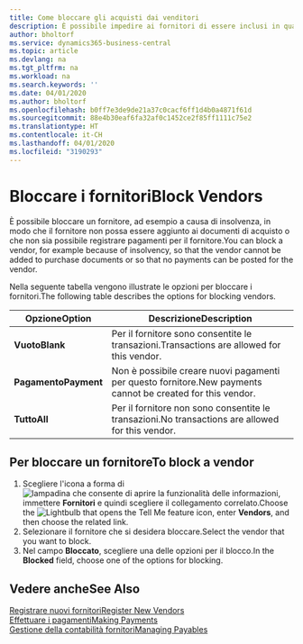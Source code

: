 ```yaml
---
title: Come bloccare gli acquisti dai venditori
description: È possibile impedire ai fornitori di essere inclusi in qualsiasi transazione o semplicemente bloccare loro i nuovi pagamenti.
author: bholtorf
ms.service: dynamics365-business-central
ms.topic: article
ms.devlang: na
ms.tgt_pltfrm: na
ms.workload: na
ms.search.keywords: ''
ms.date: 04/01/2020
ms.author: bholtorf
ms.openlocfilehash: b0ff7e3de9de21a37c0cacf6ff1d4b0a4871f61d
ms.sourcegitcommit: 88e4b30eaf6fa32af0c1452ce2f85ff1111c75e2
ms.translationtype: HT
ms.contentlocale: it-CH
ms.lasthandoff: 04/01/2020
ms.locfileid: "3190293"
---
```

# <a name="block-vendors"></a><span data-ttu-id="45f2d-103">Bloccare i fornitori</span><span class="sxs-lookup"><span data-stu-id="45f2d-103">Block Vendors</span></span>
<span data-ttu-id="45f2d-104">È possibile bloccare un fornitore, ad esempio a causa di insolvenza, in modo che il fornitore non possa essere aggiunto ai documenti di acquisto o che non sia possibile registrare pagamenti per il fornitore.</span><span class="sxs-lookup"><span data-stu-id="45f2d-104">You can block a vendor, for example because of insolvency, so that the vendor cannot be added to purchase documents or so that no payments can be posted for the vendor.</span></span>

<span data-ttu-id="45f2d-105">Nella seguente tabella vengono illustrate le opzioni per bloccare i fornitori.</span><span class="sxs-lookup"><span data-stu-id="45f2d-105">The following table describes the options for blocking vendors.</span></span>  

|<span data-ttu-id="45f2d-106">Opzione</span><span class="sxs-lookup"><span data-stu-id="45f2d-106">Option</span></span>|<span data-ttu-id="45f2d-107">Descrizione</span><span class="sxs-lookup"><span data-stu-id="45f2d-107">Description</span></span>|  
|--------------------|------------|  
|<span data-ttu-id="45f2d-108">**Vuoto**</span><span class="sxs-lookup"><span data-stu-id="45f2d-108">**Blank**</span></span>|<span data-ttu-id="45f2d-109">Per il fornitore sono consentite le transazioni.</span><span class="sxs-lookup"><span data-stu-id="45f2d-109">Transactions are allowed for this vendor.</span></span>|
|<span data-ttu-id="45f2d-110">**Pagamento**</span><span class="sxs-lookup"><span data-stu-id="45f2d-110">**Payment**</span></span>|<span data-ttu-id="45f2d-111">Non è possibile creare nuovi pagamenti per questo fornitore.</span><span class="sxs-lookup"><span data-stu-id="45f2d-111">New payments cannot be created for this vendor.</span></span>|  
|<span data-ttu-id="45f2d-112">**Tutto**</span><span class="sxs-lookup"><span data-stu-id="45f2d-112">**All**</span></span>|<span data-ttu-id="45f2d-113">Per il fornitore non sono consentite le transazioni.</span><span class="sxs-lookup"><span data-stu-id="45f2d-113">No transactions are allowed for this vendor.</span></span>|  

## <a name="to-block-a-vendor"></a><span data-ttu-id="45f2d-114">Per bloccare un fornitore</span><span class="sxs-lookup"><span data-stu-id="45f2d-114">To block a vendor</span></span>  
1. <span data-ttu-id="45f2d-115">Scegliere l'icona a forma di ![lampadina che consente di aprire la funzionalità delle informazioni](media/ui-search/search_small.png "Informazioni sull'operazione che si desidera eseguire"), immettere **Fornitori** e quindi scegliere il collegamento correlato.</span><span class="sxs-lookup"><span data-stu-id="45f2d-115">Choose the ![Lightbulb that opens the Tell Me feature](media/ui-search/search_small.png "Tell me what you want to do") icon, enter **Vendors**, and then choose the related link.</span></span>
2. <span data-ttu-id="45f2d-116">Selezionare il fornitore che si desidera bloccare.</span><span class="sxs-lookup"><span data-stu-id="45f2d-116">Select the vendor that you want to block.</span></span>
3. <span data-ttu-id="45f2d-117">Nel campo **Bloccato**, scegliere una delle opzioni per il blocco.</span><span class="sxs-lookup"><span data-stu-id="45f2d-117">In the **Blocked** field, choose one of the options for blocking.</span></span>

## <a name="see-also"></a><span data-ttu-id="45f2d-118">Vedere anche</span><span class="sxs-lookup"><span data-stu-id="45f2d-118">See Also</span></span>  
[<span data-ttu-id="45f2d-119">Registrare nuovi fornitori</span><span class="sxs-lookup"><span data-stu-id="45f2d-119">Register New Vendors</span></span>](purchasing-how-register-new-vendors.md)  
[<span data-ttu-id="45f2d-120">Effettuare i pagamenti</span><span class="sxs-lookup"><span data-stu-id="45f2d-120">Making Payments</span></span>](payables-make-payments.md)  
[<span data-ttu-id="45f2d-121">Gestione della contabilità fornitori</span><span class="sxs-lookup"><span data-stu-id="45f2d-121">Managing Payables</span></span>](payables-manage-payables.md)
